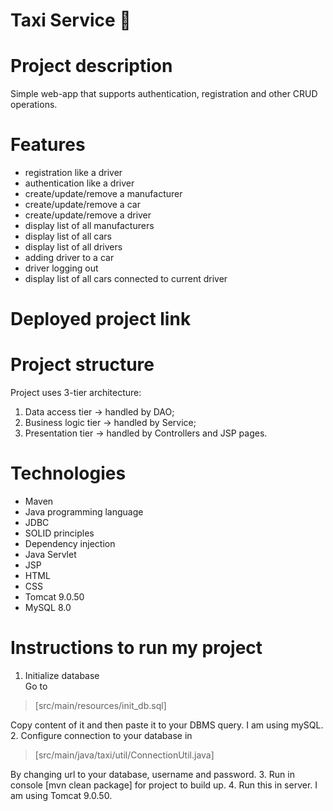 # Taxi Service :oncoming_taxi:
# Project description
Simple web-app that supports authentication, registration and other CRUD operations.
# Features
- registration like a driver
- authentication like a driver
- create/update/remove a manufacturer
- create/update/remove a car
- create/update/remove a driver
- display list of all manufacturers
- display list of all cars
- display list of all drivers
- adding driver to a car
- driver logging out
- display list of all cars connected to current driver
# Deployed project link

# Project structure
Project uses 3-tier architecture:
1. Data access tier -> handled by DAO;
2. Business logic tier -> handled by Service;
3. Presentation tier -> handled by Controllers and JSP pages.

# Technologies
- Maven
- Java programming language
- JDBC
- SOLID principles
- Dependency injection
- Java Servlet
- JSP
- HTML
- CSS
- Tomcat 9.0.50
- MySQL 8.0

# Instructions to run my project
1. Initialize database <br/>
Go to 
> [src/main/resources/init_db.sql]

Copy content of it and then paste it to your DBMS query. I am using mySQL.
2. Configure connection to your database in 
> [src/main/java/taxi/util/ConnectionUtil.java] 

By changing url to your database, username and password.
3. Run in console [mvn clean package] for project to build up.
4. Run this in server. I am using Tomcat 9.0.50.

